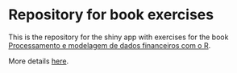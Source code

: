 # Repository for book exercises	

This is the repository for the shiny app with exercises for the book [Processamento e modelagem de dados financeiros com o R](https://www.amazon.com/dp/8592243513).

More details [here](https://sites.google.com/view/r-financas/exerc%C3%ADcios-r).